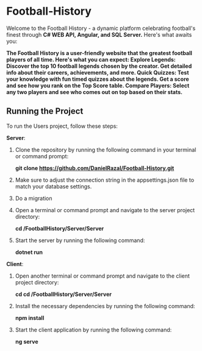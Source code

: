 # Football-History

Welcome to the Football History - a dynamic platform celebrating football's finest through **C# WEB API, Angular, and SQL Server.** Here's what awaits you:

**The Football History is a user-friendly website that the greatest football players of all time. Here's what you can expect:
Explore Legends: Discover the top 10 football legends chosen by the creator. Get detailed info about their careers, achievements, and more.
Quick Quizzes: Test your knowledge with fun timed quizzes about the legends. Get a score and see how you rank on the Top Score table.
Compare Players: Select any two players and see who comes out on top based on their stats.**

## Running the Project

To run the Users project, follow these steps:

**Server**:
1. Clone the repository by running the following command in your terminal or command prompt:

   **git clone https://github.com/DanielRazal/Football-History.git**
2. Make sure to adjust the connection string in the appsettings.json file to match your database settings.

3. Do a migration
   
4. Open a terminal or command prompt and navigate to the server project directory:

   **cd /FootballHistory/Server/Server**
   
5. Start the server by running the following command:

   **dotnet run**
   
**Client**:

1. Open another terminal or command prompt and navigate to the client project directory:

   **cd cd /FootballHistory/Server/Server**

2. Install the necessary dependencies by running the following command:

   **npm install**
   
3. Start the client application by running the following command:

   **ng serve**
